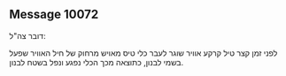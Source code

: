 ## Message 10072

דובר צה"ל:

לפני זמן קצר טיל קרקע אוויר שוגר לעבר כלי טיס מאויש מרחוק של חיל האוויר שפעל בשמי לבנון, כתוצאה מכך הכלי נפגע ונפל בשטח לבנון.

